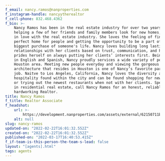 ```yaml
---
f_email: nancy.ramos@nanproperties.com
f_instagram-handle: nancyytherealtor
f_cell-phone: 832.468.4362
f_bio: >-
    Nancy Ramos has been in the real estate industry for over two years. After
    helping a few of her friends and family members look for new homes, Nancy fell
    in love with the real estate industry. She loves the feeling of finding the
    perfect home for people and getting the opportunity to be a part of the
    biggest purchase of someone's life. Nancy loves building long lasting
    relationships with her clients based on trust, communication, and honesty. She
    prides herself on always putting her clients’ interests first. Being bilingual
    in English and Spanish, Nancy proudly services a wide variety of people in the
    Houston area. Meeting new people everyday and viewing the gorgeous
    architecture that resides in Houston is one of Nancy’s favorite parts of her
    job. Naitve to Los Angeles, California, Nancy loves the diversity and southern
    hospitality found within the city and can be found shopping for new home decor
    or trying out the newest restaurants when not with her clients. Specializing
    in residential real estate, call Nancy Ramos for an honest, reliable and
    hardworking Realtor.
title: Nancy Ramos
f_title: Realtor Associate
f_headshot:
    url: >-
        https://development.nanproperties.com/assets/external/62150711b59fce062605d265_web20capture_22-2-2022_95342_drive.google.com.jpeg
    alt: null
slug: nancy-ramos
updated-on: "2022-02-22T16:01:32.552Z"
created-on: "2022-02-22T16:01:32.552Z"
published-on: "2022-03-17T16:40:53.415Z"
f_if-team-is-this-person-the-team-s-lead: false
layout: "[agents].html"
tags: agents
---
```

